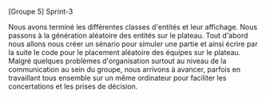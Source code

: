 [Groupe 5] Sprint-3

Nous avons terminé les différentes classes d'entités et leur 
affichage.
Nous passons à la génération aléatoire des entités sur le plateau.
Tout d'abord nous allons nous créer un sénario pour simuler une
partie et ainsi écrire par la suite le code pour le placement
aléatoire des équipes sur le plateau.
Malgré quelques problèmes d'organisation surtout au niveau de 
la communication au sein du groupe, nous arrivons à avancer, parfois
en travaillant tous ensemble sur un même ordinateur pour faciliter
les concertations et les prises de décision.